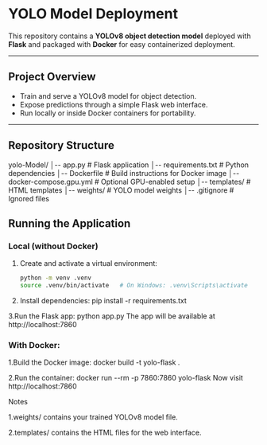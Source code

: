 # YOLO Model Deployment 

This repository contains a **YOLOv8 object detection model** deployed with **Flask** and packaged with **Docker** for easy containerized deployment.

---

##  Project Overview
- Train and serve a YOLOv8 model for object detection.  
- Expose predictions through a simple Flask web interface.  
- Run locally or inside Docker containers for portability.  

---

##  Repository Structure
yolo-Model/
│-- app.py # Flask application
│-- requirements.txt # Python dependencies
│-- Dockerfile # Build instructions for Docker image
│-- docker-compose.gpu.yml # Optional GPU-enabled setup
│-- templates/ # HTML templates
│-- weights/ # YOLO model weights
│-- .gitignore # Ignored files

## Running the Application

### Local (without Docker)
1. Create and activate a virtual environment:
   ```bash
   python -m venv .venv
   source .venv/bin/activate   # On Windows: .venv\Scripts\activate

2. Install dependencies:
pip install -r requirements.txt

3.Run the Flask app:
python app.py
The app will be available at http://localhost:7860

### With Docker:

1.Build the Docker image:
docker build -t yolo-flask .

2.Run the container:
docker run --rm -p 7860:7860 yolo-flask
Now visit http://localhost:7860

Notes

1.weights/ contains your trained YOLOv8 model file.

2.templates/ contains the HTML files for the web interface.


